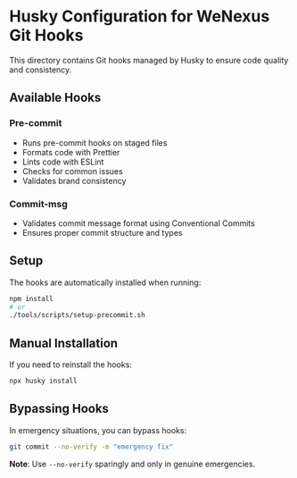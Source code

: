 # Husky Configuration for WeNexus Git Hooks

This directory contains Git hooks managed by Husky to ensure code quality and consistency.

## Available Hooks

### Pre-commit

- Runs pre-commit hooks on staged files
- Formats code with Prettier
- Lints code with ESLint
- Checks for common issues
- Validates brand consistency

### Commit-msg

- Validates commit message format using Conventional Commits
- Ensures proper commit structure and types

## Setup

The hooks are automatically installed when running:

```bash
npm install
# or
./tools/scripts/setup-precommit.sh
```

## Manual Installation

If you need to reinstall the hooks:

```bash
npx husky install
```

## Bypassing Hooks

In emergency situations, you can bypass hooks:

```bash
git commit --no-verify -m "emergency fix"
```

**Note**: Use `--no-verify` sparingly and only in genuine emergencies.
